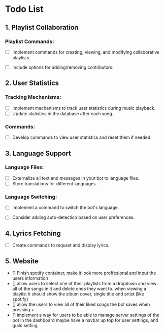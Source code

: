# Todo List

## 1. Playlist Collaboration

### Playlist Commands:
- [ ] Implement commands for creating, viewing, and modifying collaborative playlists.
- [ ] Include options for adding/removing contributors.



## 2. User Statistics

### Tracking Mechanisms:
- [ ] Implement mechanisms to track user statistics during music playback.
- [ ] Update statistics in the database after each song.

### Commands:
- [ ] Develop commands to view user statistics and reset them if needed.



## 3. Language Support

### Language Files:
- [ ] Externalize all text and messages in your bot to language files.
- [ ] Store translations for different languages.

### Language Switching:
- [ ] Implement a command to switch the bot's language.
- [ ] Consider adding auto-detection based on user preferences.



## 4. Lyrics Fetching
- [ ] Create commands to request and display lyrics.


## 5. Website
- [] Finish spotify container, make it look more proffesional and input the users information
- [] allow users to select one of their playlists from a dropdown and view all of the songs in it and delete ones they want to.
     when viewing a playlist it should show the album cover, single title and artist (like spotify)
- [] allow the users to view all of their liked songs the bot saves when pressing +
- [] implement a way for users to be able to manage server settings of the bot in the dashboard
     maybe have a navbar up top for user settings, and guild setting